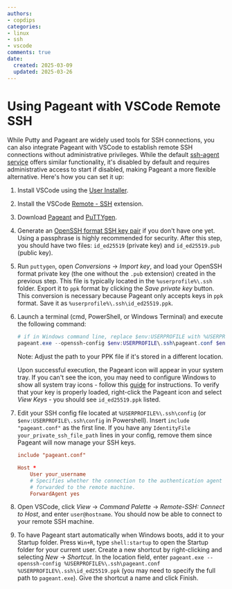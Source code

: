 ```yaml
---
authors:
- copdips
categories:
- linux
- ssh
- vscode
comments: true
date:
  created: 2025-03-09
  updated: 2025-03-26
---
```


# Using Pageant with VSCode Remote SSH

While Putty and Pageant are widely used tools for SSH connections, you can also integrate Pageant with VSCode to establish remote SSH connections without administrative privileges. While the default [ssh-agent service](https://learn.microsoft.com/en-us/windows-server/administration/openssh/openssh_keymanagement) offers similar functionality, it's disabled by default and requires administrative access to start if disabled, making Pageant a more flexible alternative. Here's how you can set it up:

<!-- more -->

1. Install VSCode using the [User Installer](https://code.visualstudio.com/docs/?dv=win32arm64user).
2. Install the VSCode [Remote - SSH](https://marketplace.visualstudio.com/items?itemName=ms-vscode-remote.remote-ssh) extension.
3. Download [Pageant](https://the.earth.li/~sgtatham/putty/latest/w64/pageant.exe) and [PuTTYgen](https://the.earth.li/~sgtatham/putty/latest/w64/puttygen.exe).
4. Generate an [OpenSSH format SSH key pair](https://docs.github.com/en/authentication/connecting-to-github-with-ssh/generating-a-new-ssh-key-and-adding-it-to-the-ssh-agent#generating-a-new-ssh-key) if you don't have one yet. Using a passphrase is highly recommended for security. After this step, you should have two files: `id_ed25519` (private key) and `id_ed25519.pub` (public key).
5. Run `puttygen`, open *Conversions* -> *Import key*, and load your OpenSSH format private key (the one without the `.pub` extension) created in the previous step. This file is typically located in the `%userprofile%\.ssh` folder. Export it to `ppk` format by clicking the *Save private key* button. This conversion is necessary because Pageant only accepts keys in `ppk` format. Save it as `%userprofile%\.ssh\id_ed25519.ppk`.
6. Launch a terminal (cmd, PowerShell, or Windows Terminal) and execute the following command:

    ```powershell title="From Windows Powershell"
    # if in Windows command line, replace $env:USERPROFILE with %USERPROFILE%
    pageant.exe --openssh-config $env:USERPROFILE\.ssh\pageant.conf $env:USERPROFILE\.ssh\id_ed25519.ppk
    ```

    Note: Adjust the path to your PPK file if it's stored in a different location.

    Upon successful execution, the Pageant icon will appear in your system tray. If you can't see the icon, you may need to configure Windows to show all system tray icons - follow this [guide](https://www.geeksforgeeks.org/show-all-icons-in-system-tray-on-windows/) for instructions. To verify that your key is properly loaded, right-click the Pageant icon and select *View Keys* - you should see `id_ed25519.ppk` listed.

7. Edit your SSH config file located at `%USERPROFILE%\.ssh\config` (or `$env:USERPROFILE\.ssh\config` in Powershell). Insert `include "pageant.conf"` as the first line. If you have any `IdentityFile your_private_ssh_file_path` lines in your config, remove them since Pageant will now manage your SSH keys.

    ```conf title="A simple example for %USERPROFILE%\.ssh\config"
    include "pageant.conf"

    Host *
        User your_username
        # Specifies whether the connection to the authentication agent will be
        # forwarded to the remote machine.
        ForwardAgent yes
    ```

8. Open VSCode, click *View* -> *Command Palette* -> *Remote-SSH: Connect to Host*, and enter `user@hostname`. You should now be able to connect to your remote SSH machine.
9. To have Pageant start automatically when Windows boots, add it to your Startup folder. Press `Win+R`, type `shell:startup` to open the Startup folder for your current user. Create a new shortcut by right-clicking and selecting *New* -> *Shortcut*. In the location field, enter `pageant.exe --openssh-config %USERPROFILE%\.ssh\pageant.conf %USERPROFILE%\.ssh\id_ed25519.ppk` (you may need to specify the full path to `pageant.exe`). Give the shortcut a name and click Finish.
